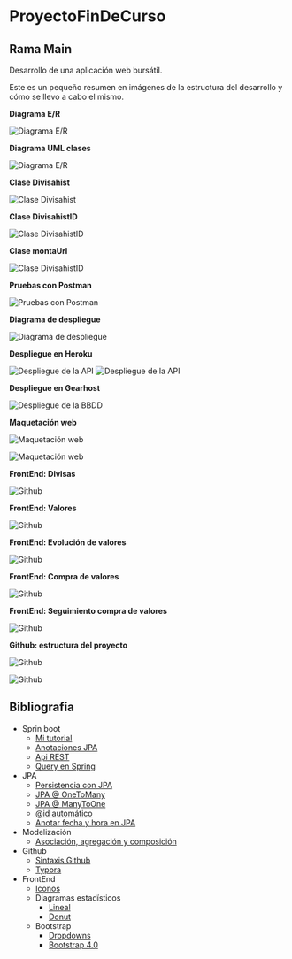 # ProyectoFinDeCurso
## Rama Main
Desarrollo de una aplicación web bursátil.

Este es un pequeño resumen en imágenes de la estructura del desarrollo y cómo se llevo a cabo el mismo.

**Diagrama E/R**

![Diagrama E/R](https://github.com/jesusdavidguti/ProyectoFinDeCurso/blob/img/Diagrama%20E-R.png "Diagrama E/R")

**Diagrama UML clases**

![Diagrama E/R](https://github.com/jesusdavidguti/ProyectoFinDeCurso/blob/img/Diagrama%20clases.png "Diagrama UML")

**Clase Divisahist**

![Clase Divisahist](https://github.com/jesusdavidguti/ProyectoFinDeCurso/blob/img/Divisahist.PNG "Clase Divisahist")

**Clase DivisahistID**

![Clase DivisahistID](https://github.com/jesusdavidguti/ProyectoFinDeCurso/blob/img/DivisahistID.PNG "Clase DivisahistID")

**Clase montaUrl**

![Clase DivisahistID](https://github.com/jesusdavidguti/ProyectoFinDeCurso/blob/img/VSobjeto.PNG?raw=true "Clase Url")

**Pruebas con Postman**

![Pruebas con Postman](https://github.com/jesusdavidguti/ProyectoFinDeCurso/blob/img/Postman.PNG "Pruebas con Postman")

**Diagrama de despliegue**

![Diagrama de despliegue](https://github.com/jesusdavidguti/ProyectoFinDeCurso/blob/img/Despliegue.png "Diagrama de despliegue")

**Despliegue en Heroku**

![Despliegue de la API](https://github.com/jesusdavidguti/ProyectoFinDeCurso/blob/img/DespliegueBackend.PNG "Despliegue de la API")
![Despliegue de la API](https://github.com/jesusdavidguti/ProyectoFinDeCurso/blob/img/DespliegueBackend2.PNG "Despliegue de la API")

**Despliegue en Gearhost**

![Despliegue de la BBDD](https://github.com/jesusdavidguti/ProyectoFinDeCurso/blob/img/GearBBDD.PNG "Despliegue de la BBDD")

**Maquetación web**

![Maquetación web](https://github.com/jesusdavidguti/ProyectoFinDeCurso/blob/img/Maquetaci%C3%B3n%20web.png "Maquetación web")

![Maquetación web](https://github.com/jesusdavidguti/ProyectoFinDeCurso/blob/img/Maquetaci%C3%B3n%20web2.png "Maquetación web")

**FrontEnd: Divisas**

![Github](https://github.com/jesusdavidguti/ProyectoFinDeCurso/blob/img/FrontEndDivisas.PNG "Datos de divisas")

**FrontEnd: Valores**

![Github](https://github.com/jesusdavidguti/ProyectoFinDeCurso/blob/img/FrontEndValores.PNG "Valores mejores y peores")

**FrontEnd: Evolución de valores**

![Github](https://github.com/jesusdavidguti/ProyectoFinDeCurso/blob/img/FrontEndValoresEvolucion.PNG "Evolución de valores")

**FrontEnd: Compra de valores**

![Github](https://github.com/jesusdavidguti/ProyectoFinDeCurso/blob/img/FrontEndValoresCompra.PNG?raw=true "Compra de valores")

**FrontEnd: Seguimiento compra de valores**

![Github](https://github.com/jesusdavidguti/ProyectoFinDeCurso/blob/img/FrontEndValoresCompraEvolucion.PNG?raw=true "Seguimiento compra de valores")



**Github: estructura del proyecto**

![Github](https://github.com/jesusdavidguti/ProyectoFinDeCurso/blob/img/GitRamas.PNG?raw=true "Ramas en Github")

![Github](https://github.com/jesusdavidguti/ProyectoFinDeCurso/blob/img/GitRamas2.PNG?raw=true "Proyecto para la rama FrontEnd")

## Bibliografía

- Sprin boot
  - [Mi tutorial](https://github.com/jesusdavidguti/TutorialSpringJPA)
  - [Anotaciones JPA](https://www.objectdb.com/api/java/jpa/annotations/relationship) 
  - [Api REST](https://www.nigmacode.com/java/crear-api-rest-con-spring/)
  - [Query en Spring](https://spring.io/blog/2011/02/10/getting-started-with-spring-data-jpa/)
- JPA
  - [Persistencia con JPA](https://www.infoworld.com/article/3387643/java-persistence-with-jpa-and-hibernate-part-2-many-to-many-relationships.html)
  - [JPA @ OneToMany](https://www.arquitecturajava.com/jpa-onetomany/)
  - [JPA @ ManyToOne](https://www.arquitecturajava.com/jpa-manytoone/)
  - [@id automático](https://stackoverflow.com/questions/20603638/what-is-the-use-of-annotations-id-and-generatedvaluestrategy-generationtype)
  - [Anotar fecha y hora en JPA](https://www.it-swarm-es.com/es/java/como-almacenar-la-fechahora-y-las-marcas-de-tiempo-en-la-zona-horaria-utc-con-jpa-e-hibernate/958259387/) 
- Modelización
  - [Asociación, agregación y composición](https://www.visual-paradigm.com/guide/uml-unified-modeling-language/uml-aggregation-vs-composition/)
- Github
  - [Sintaxis Github](https://docs.github.com/es/github/writing-on-github/basic-writing-and-formatting-syntax)
  - [Typora](https://support.typora.io/Links/#hyperlink)
- FrontEnd
  - [Iconos](https://feathericons.com/)
  - Diagramas estadísticos
    - [Lineal](https://www.chartjs.org/docs/latest/charts/line.html)
    - [Donut](https://www.chartjs.org/docs/latest/charts/doughnut.html)
  - Bootstrap
    - [Dropdowns](https://getbootstrap.com/docs/4.0/components/dropdowns/) 
    - [Bootstrap 4.0](https://www.eniun.com/texto-tipografia-colores-bootstrap/)



